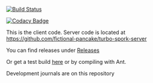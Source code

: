 [![Build Status](https://travis-ci.org/fictional-pancake/turbo-spork.svg?branch=master)](https://travis-ci.org/fictional-pancake/turbo-spork)

[![Codacy Badge](https://api.codacy.com/project/badge/grade/106cc271902e4f3f845189288d9ee4a3)](https://www.codacy.com/app/vpzomtrrfrt/turbo-spork)

This is the client code. Server code is located at https://github.com/fictional-pancake/turbo-spork-server

You can find releases under [Releases](https://github.com/fictional-pancake/turbo-spork/releases)

Or get a test build [here](http://colin.reederhome.net/turbo-spork/turbo-spork-latest.jar) or by compiling with Ant.

Development journals are on this repository
